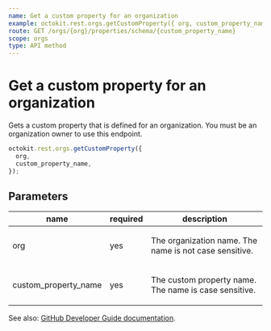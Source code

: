 ```yaml
---
name: Get a custom property for an organization
example: octokit.rest.orgs.getCustomProperty({ org, custom_property_name })
route: GET /orgs/{org}/properties/schema/{custom_property_name}
scope: orgs
type: API method
---
```


# Get a custom property for an organization

Gets a custom property that is defined for an organization.
You must be an organization owner to use this endpoint.

```js
octokit.rest.orgs.getCustomProperty({
  org,
  custom_property_name,
});
```

## Parameters

<table>
  <thead>
    <tr>
      <th>name</th>
      <th>required</th>
      <th>description</th>
    </tr>
  </thead>
  <tbody>
    <tr><td>org</td><td>yes</td><td>

The organization name. The name is not case sensitive.

</td></tr>
<tr><td>custom_property_name</td><td>yes</td><td>

The custom property name. The name is case sensitive.

</td></tr>
  </tbody>
</table>

See also: [GitHub Developer Guide documentation](https://docs.github.com/rest/orgs/properties#get-a-custom-property-for-an-organization).
